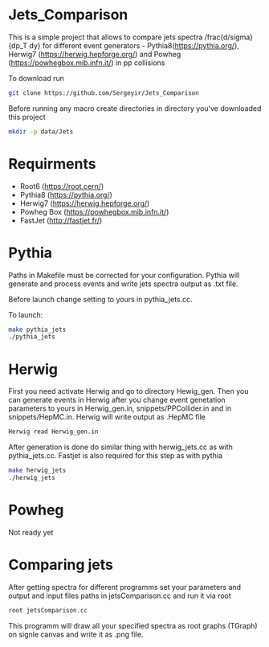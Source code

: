 # Jets_Comparison

This is a simple project that allows to compare jets spectra /frac{d/sigma}{dp_T dy} for different event generators - Pythia8(https://pythia.org/), Herwig7 (https://herwig.hepforge.org/) and Powheg (https://powhegbox.mib.infn.it/) in pp collisions

To download run

```sh
git clone https://github.com/Sergeyir/Jets_Comparison
```

Before running any macro create directories in directory you've downloaded this project

```sh
mkdir -p data/Jets
```
# Requirments

- Root6 (https://root.cern/) <br />
- Pythia8 (https://pythia.org/) <br />
- Herwig7 (https://herwig.hepforge.org/) <br />
- Powheg Box (https://powhegbox.mib.infn.it/) <br />
- FastJet (http://fastjet.fr/) <br />

# Pythia

Paths in Makefile must be corrected for your configuration. Pythia will generate and process events and write jets spectra output as .txt file.

Before launch change setting to yours in pythia_jets.cc.

To launch:

```sh
make pythia_jets
./pythia_jets
```

# Herwig

First you need activate Herwig and go to directory Hewig_gen. Then you can generate events in Herwig after you change event genetation parameters to yours in Herwig_gen.in, snippets/PPCollider.in and in snippets/HepMC.in. Herwig will write output as .HepMC file

```sh
Herwig read Herwig_gen.in
```

After generation is done do similar thing with herwig_jets.cc as with pythia_jets.cc. Fastjet is also required for this step as with pythia

```sh
make herwig_jets
./herwig_jets
```

# Powheg

Not ready yet

# Comparing jets

After getting spectra for different programms set your parameters and output and input files paths in jetsComparison.cc and run it via root

```sh
root jetsComparison.cc
```

This programm will draw all your specified spectra as root graphs (TGraph) on signle canvas and write it as .png file.
